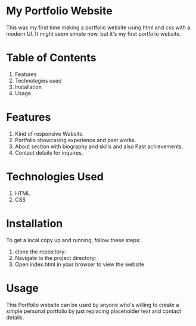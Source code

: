 # My Portfolio Website
This was my first time making a portfolio website using html and css with a modern UI. It might seem simple now, but it's my first portfolio website.

# Table of Contents 
1. Features
2. Technologies used
3. Installation
4. Usage

# Features
1. Kind of responsive Website.
2. Portfolio showcasing experience and past works.
3. About section with biography and skills and also Past achievements.
4. Contact details for inquires.

# Technologies Used
1. HTML
2. CSS

# Installation
To get a local copy up and running, follow these steps:
1. clone the repository:
2. Navigate to the project directory:
3. Open index.html in your browser to view the website

# Usage
This Portfolio website can be used by anyone who's willing to create a simple personal portfolio by just replacing placeholder text and contact details.
